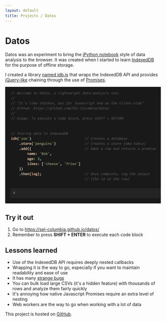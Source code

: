 ```yaml
---
layout: default
title: Projects / Datos
---
```



# Datos

Datos was an experiment to bring the [iPython notebook](https://ipython.org/notebook.html) style of data analysis to the browser. It was created when I started to learn  [IndexedDB](https://developer.mozilla.org/en-US/docs/Web/API/IndexedDB_API) for the purpose of offline storage.

I created a library [named idb.js](https://github.com/SEL-Columbia/datos/blob/gh-pages/idb.js) that wraps the IndexedDB API and provides [jQuery-like](https://jquery.com/) chaining through the use of [Promises](https://developer.mozilla.org/en-US/docs/Web/JavaScript/Reference/Global_Objects/Promise). 

![datos](/images/projects_datos.png)


## Try it out

1. Go to <https://sel-columbia.github.io/datos/>
2. Remember to press **SHIFT + ENTER** to execute each code block

## Lessons learned

- Use of the IndexedDB API requires deeply nested callbacks
- Wrapping it is the way to go, especially if you want to maintain readability and ease of use
- It has many [strange bugs](https://github.com/SEL-Columbia/datos/blob/gh-pages/idb.js#L154)
- You can bulk load large CSVs (it's a hidden feature) with thousands of rows and analyze them fairly quickly
- It's annoying how native Javascript Promises require an extra level of nesting
- Web workers are the way to go when working with a lot of data


This project is hosted on [GitHub](https://github.com/SEL-Columbia/datos).
